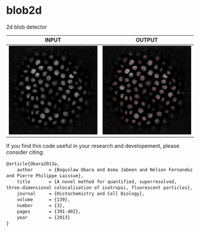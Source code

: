 # blob2d
2d blob detector<br/>

| INPUT  | OUTPUT |
| ------------- | ------------- |
| <img src="https://github.com/BoguslawObara/blob2d/blob/master/im/arabidopsis.png" width="250">  | <img src="https://github.com/BoguslawObara/blob2d/blob/master/im/arabidopsis_b.png" width="250"> |

If you find this code useful in your research and developement, please consider citing:

    @article{Obara2013a,
        author      = {Boguslaw Obara and Asma Jabeen and Nelson Fernandez and Pierre Philippe Laissue},
        title       = {A novel method for quantified, superresolved, three-dimensional colocalisation of isotropic, fluorescent particles},
        journal     = {Histochemistry and Cell Biology},
        volume      = {139},
        number      = {3},
        pages       = {391-402},
        year        = {2013}
    }
